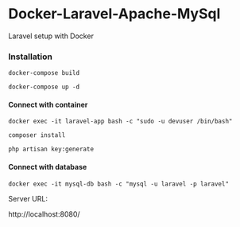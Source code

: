 # Docker-Laravel-Apache-MySql

Laravel setup with Docker

### Installation

```
docker-compose build

docker-compose up -d
```

#### Connect with container

```
docker exec -it laravel-app bash -c "sudo -u devuser /bin/bash"

composer install

php artisan key:generate

```

#### Connect with database

```
docker exec -it mysql-db bash -c "mysql -u laravel -p laravel"

```

Server URL:

http://localhost:8080/
